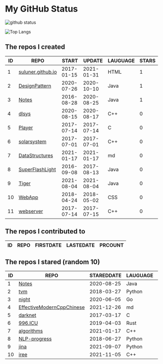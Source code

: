 # My GitHub Status

<img src="https://github-readme-stats-1.yihong0618.vercel.app/api?username=ThaddeusJiang&show_icons=true&&&hide_title=true&count_private=true" alt="github status" />

![Top Langs](https://github-readme-stats-1.yihong0618.vercel.app/api/top-langs/?username=ThaddeusJiang&layout=compact)

<!--START_SECTION:my_github-->
## The repos I created
| ID |                               REPO                                |   START    |   UPDATE   | LAUGUAGE | STARS |
|----|-------------------------------------------------------------------|------------|------------|----------|-------|
|  1 | [suluner.github.io](https://github.com/suluner/suluner.github.io) | 2017-01-15 | 2021-01-31 | HTML     |     1 |
|  2 | [DesignPattern](https://github.com/suluner/DesignPattern)         | 2020-07-26 | 2020-10-10 | Java     |     1 |
|  3 | [Notes](https://github.com/suluner/Notes)                         | 2016-08-28 | 2020-08-25 | Java     |     1 |
|  4 | [dlsys](https://github.com/suluner/dlsys)                         | 2020-08-15 | 2020-08-17 | C++      |     0 |
|  5 | [Player](https://github.com/suluner/Player)                       | 2017-07-14 | 2017-07-14 | C        |     0 |
|  6 | [solarsystem](https://github.com/suluner/solarsystem)             | 2017-07-01 | 2017-07-01 | C++      |     0 |
|  7 | [DataStructures](https://github.com/suluner/DataStructures)       | 2021-01-17 | 2021-01-17 | md       |     0 |
|  8 | [SuperFlashLight](https://github.com/suluner/SuperFlashLight)     | 2016-09-08 | 2017-08-13 | Java     |     0 |
|  9 | [Tiger](https://github.com/suluner/Tiger)                         | 2021-08-04 | 2021-08-04 | Java     |     0 |
| 10 | [WebApp](https://github.com/suluner/WebApp)                       | 2018-04-24 | 2018-05-02 | CSS      |     0 |
| 11 | [webserver](https://github.com/suluner/webserver)                 | 2017-07-14 | 2017-07-15 | C++      |     0 |

## The repos I contributed to
| ID | REPO | FIRSTDATE | LASTEDATE | PRCOUNT |
|----|------|-----------|-----------|---------|

## The repos I stared (random 10)
| ID |                                         REPO                                         | STAREDDATE | LAUGUAGE | LATESTUPDATE |
|----|--------------------------------------------------------------------------------------|------------|----------|--------------|
|  1 | [Notes](https://github.com/suluner/Notes)                                            | 2020-08-25 | Java     | 2020-08-25   |
|  2 | [tvm](https://github.com/apache/tvm)                                                 | 2018-03-27 | Python   | 2022-01-15   |
|  3 | [night](https://github.com/talkgo/night)                                             | 2020-06-05 | Go       | 2022-01-15   |
|  4 | [EffectiveModernCppChinese](https://github.com/kelthuzadx/EffectiveModernCppChinese) | 2021-12-26 | md       | 2022-01-15   |
|  5 | [darknet](https://github.com/pjreddie/darknet)                                       | 2017-03-17 | C        | 2022-01-15   |
|  6 | [996.ICU](https://github.com/996icu/996.ICU)                                         | 2019-04-03 | Rust     | 2022-01-15   |
|  7 | [algorithms](https://github.com/xtaci/algorithms)                                    | 2021-01-17 | C++      | 2022-01-15   |
|  8 | [NLP-progress](https://github.com/sebastianruder/NLP-progress)                       | 2018-06-27 | Python   | 2022-01-15   |
|  9 | [jina](https://github.com/jina-ai/jina)                                              | 2021-09-07 | Python   | 2022-01-16   |
| 10 | [iree](https://github.com/google/iree)                                               | 2021-11-05 | C++      | 2022-01-14   |

<!--END_SECTION:my_github-->